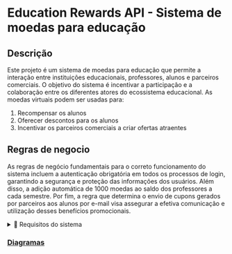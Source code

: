 # Education Rewards API - Sistema de moedas para educação

## Descrição

Este projeto é um sistema de moedas para educação que permite a interação entre instituições educacionais, professores, alunos e parceiros comerciais. O objetivo do sistema é incentivar a participação e a colaboração entre os diferentes atores do ecossistema educacional. As moedas virtuais podem ser usadas para:

1. Recompensar os alunos
2. Oferecer descontos para os alunos
3. Incentivar os parceiros comerciais a criar ofertas atraentes


## Regras de negocio

As regras de negócio fundamentais para o correto funcionamento do sistema incluem a autenticação obrigatória em todos os processos de login, garantindo a segurança e proteção das informações dos usuários. Além disso, a adição automática de 1000 moedas ao saldo dos professores a cada semestre. Por fim, a regra que determina o envio de cupons gerados por parceiros aos alunos por e-mail visa assegurar a efetiva comunicação e utilização desses benefícios promocionais.
<details>
    <summary>📝 Requisitos do sistema</summary>
    - I1 -> Eu como Intituição gostaria de exportar .csv para cadastro de professores.
    - I2 -> Eu como Intituição gostaria de destivar uma conta professor.
    - U1 -> Eu como usuário gostaria de fazer cadastro.
    - U2 -> Eu como Usuário gostaria de fazer login.
    - U3 -> Eu como Usuário gostaria de ver a conta
    - U4 -> Eu como Usuário gostaria de deletar a conta.
    - U5 -> Eu como Usuário gostaria de editar as informações de conta.
    - C1 -> Eu como Cliente gostaria de ver meu Saldo de moedas.
    - C2 -> Eu como Cliente gostaria de ver meu historico e extrato.
    - P1 -> Eu como Professor gostaria de fazer transferencias aos meus alunos.
    - A1 -> Eu como Aluno gostaria de comprar Ofertas.
    - A2 -> Eu como Aluno gostaria de ver Cupom.
    - Pa1 -> Eu como Parceiro gostaria de criar Oferta.
    - Pa2 -> Eu como Parceiro gostaria de verificar se um Cupom é válido.
    - Pa3 -> Eu como Parceiro gostaria tornar Cupom invalido.
</details>
  
### [Diagramas](./docs/docs.md/#diagramas)
